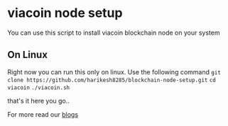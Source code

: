 # viacoin node setup

You can use this script to install viacoin blockchain node on your system

## On Linux

Right now you can run this only on linux. Use the following command
`git clone https://github.com/harikesh8285/blockchain-node-setup.git`
`cd viacoin`
`./viacoin.sh`


that's it here you go.. 


For more read our [blogs](https://deployeed.com/blogs)

